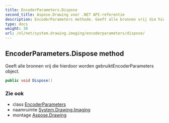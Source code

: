 ```yaml
---
title: EncoderParameters.Dispose
second_title: Aspose.Drawing voor .NET API-referentie
description: EncoderParameters methode. Geeft alle bronnen vrij die hierdoor worden gebruiktEncoderParameters object.
type: docs
weight: 30
url: /nl/net/system.drawing.imaging/encoderparameters/dispose/
---
```

## EncoderParameters.Dispose method

Geeft alle bronnen vrij die hierdoor worden gebruiktEncoderParameters object.

```csharp
public void Dispose()
```

### Zie ook

* class [EncoderParameters](../)
* naamruimte [System.Drawing.Imaging](../../encoderparameters/)
* montage [Aspose.Drawing](../../../)


